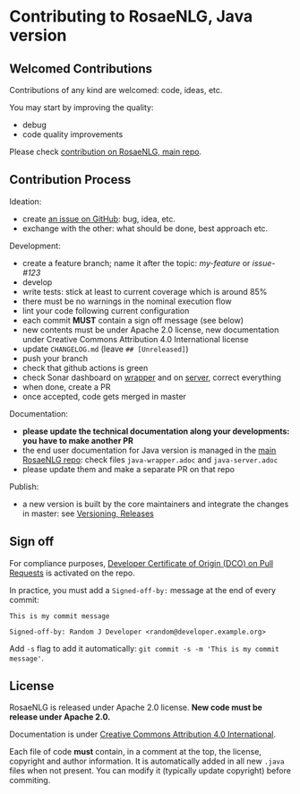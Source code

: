 <!--
Copyright 2020 Ludan Stoecklé
SPDX-License-Identifier: CC-BY-4.0
-->
# Contributing to RosaeNLG, Java version

## Welcomed Contributions

Contributions of any kind are welcomed: code, ideas, etc.

You may start by improving the quality:
- debug
- code quality improvements

Please check [contribution on RosaeNLG, main repo](https://github.com/RosaeNLG/rosaenlg/blob/master/CONTRIBUTING.md).


## Contribution Process

Ideation:

- create [an issue on GitHub](https://github.com/RosaeNLG/rosaenlg-java/issues): bug, idea, etc.
- exchange with the other: what should be done, best approach etc.

Development:

- create a feature branch; name it after the topic: *my-feature* or *issue-#123*
- develop
- write tests: stick at least to current coverage which is around 85%
- there must be no warnings in the nominal execution flow
- lint your code following current configuration
- each commit **MUST** contain a sign off message (see below)
- new contents must be under Apache 2.0 license, new documentation under Creative Commons Attribution 4.0 International license
- update `CHANGELOG.md` (leave `## [Unreleased]`)
- push your branch
- check that github actions is green
- check Sonar dashboard on [wrapper](https://sonarcloud.io/dashboard?id=java-wrapper) and on [server](https://sonarcloud.io/dashboard?id=java-server), correct everything
- when done, create a PR
- once accepted, code gets merged in master

Documentation:

- **please update the technical documentation along your developments: you have to make another PR**
- the end user documentation for Java version is managed in the [main RosaeNLG repo](https://github.com/RosaeNLG/rosaenlg): check files `java-wrapper.adoc` and `java-server.adoc`
- please update them and make a separate PR on that repo

Publish:

- a new version is built by the core maintainers and integrate the changes in master: see [Versioning, Releases](README.md#versioning-releases)


## Sign off

For compliance purposes, [Developer Certificate of Origin (DCO) on Pull Requests](https://github.com/apps/dco) is activated on the repo.

In practice, you must add a `Signed-off-by:` message at the end of every commit:
```
This is my commit message

Signed-off-by: Random J Developer <random@developer.example.org>
```

Add `-s` flag to add it automatically: `git commit -s -m 'This is my commit message'`.


## License

RosaeNLG is released under Apache 2.0 license.
**New code must be release under Apache 2.0.**

Documentation is under [Creative Commons Attribution 4.0 International](https://spdx.org/licenses/CC-BY-4.0.html).

Each file of code **must** contain, in a comment at the top, the license, copyright and author information.
It is automatically added in all new `.java` files when not present. You can modify it (typically update copyright) before commiting.
